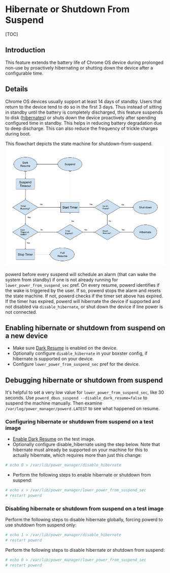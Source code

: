 # Hibernate or Shutdown From Suspend

[TOC]

## Introduction

This feature extends the battery life of Chrome OS device during prolonged
non-use by proactively hibernating or shutting down the device after a
configurable time.

## Details

Chrome OS devices usually support at least 14 days of standby. Users that return
to the device tend to do so in the first 3 days. Thus instead of sitting in
standby until the battery is completely discharged, this feature suspends to disk
([hibernates]) or shuts down the device proactively after spending configured time
in standby. This helps in reducing battery degradation due to deep discharge.
This can also reduce the frequency of trickle charges during boot.

This flowchart depicts the state machine for shutdown-from-suspend.
![shutdown-from-suspend flowchart](images/shutdown_from_suspend.png)

powerd before every suspend will schedule an alarm (that can
wake the system from standby) if one is not already running for
`lower_power_from_suspend_sec` pref. On every resume, powerd
identifies if the wake is triggered by the user. If so, powerd stops the alarm
and resets the state machine. If not, powerd checks if the timer set above has
expired. If the timer has expired, powerd will hibernate the device if supported
and not disabled via `disable_hibernate`, or shut down the device if line power
is not connected.

## Enabling hibernate or shutdown from suspend on a new device

*   Make sure [Dark Resume] is enabled on the device.
*   Optionally configure `disable_hibernate` in your boxster config,
    if hibernate is supported on your device.
*   Configure `lower_power_from_suspend_sec` pref for the device.

## Debugging hibernate or shutdown from suspend

It's helpful to set a very low value for
`lower_power_from_suspend_sec`, like 30 seconds. Use
`powerd_dbus_suspend --disable_dark_resume=false` to suspend the machine
manually. Then examine `/var/log/power_manager/powerd.LATEST` to see what
happened on resume.

### Configuring hibernate or shutdown from suspend on a test image

*  [Enable Dark Resume] on the test image.
*  Optionally configure disable_hibernate using the step below. Note that
   hibernate must already be supported on your machine for this to actually
   hibernate, which requires more than just this change:
```sh
# echo 0 > /var/lib/power_manager/disable_hibernate
```
*   Perform the following steps to enable hibernate or shutdown from suspend:

```sh
# echo x > /var/lib/power_manager/lower_power_from_suspend_sec
# restart powerd
```

### Disabling hibernate or shutdown from suspend on a test image

Perform the following steps to disable hibernate globally, forcing powerd
to use shutdown from suspend only:
```sh
# echo 1 > /var/lib/power_manager/disable_hibernate
# restart powerd
```

Perform the following steps to disable hibernate or shutdown from suspend:

```sh
# echo 0 > /var/lib/power_manager/lower_power_from_suspend_sec
# restart powerd
```

[Dark Resume]: ./dark_resume.md
[hibernates]: ./hibernation.md
[Enable Dark Resume]: ./dark_resume.md#enabling-dark-resume
